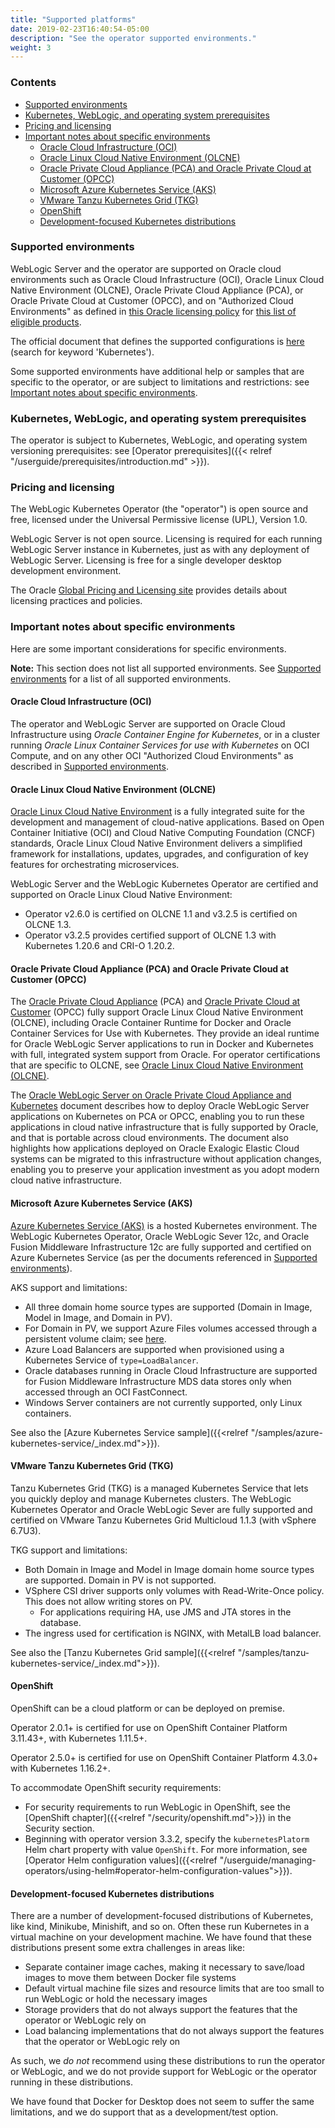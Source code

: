 ```yaml
---
title: "Supported platforms"
date: 2019-02-23T16:40:54-05:00
description: "See the operator supported environments."
weight: 3
---
```


### Contents

- [Supported environments](#supported-environments)
- [Kubernetes, WebLogic, and operating system prerequisites](#kubernetes-weblogic-and-operating-system-prerequisites)
- [Pricing and licensing](#pricing-and-licensing)
- [Important notes about specific environments](#important-notes-about-specific-environments)
  - [Oracle Cloud Infrastructure (OCI)](#oracle-cloud-infrastructure-oci)
  - [Oracle Linux Cloud Native Environment (OLCNE)](#oracle-linux-cloud-native-environment-olcne)
  - [Oracle Private Cloud Appliance (PCA) and Oracle Private Cloud at Customer (OPCC)](#oracle-private-cloud-appliance-pca-and-oracle-private-cloud-at-customer-opcc)
  - [Microsoft Azure Kubernetes Service (AKS)](#microsoft-azure-kubernetes-service-aks)
  - [VMware Tanzu Kubernetes Grid (TKG)](#vmware-tanzu-kubernetes-grid-tkg)
  - [OpenShift](#openshift)
  - [Development-focused Kubernetes distributions](#development-focused-kubernetes-distributions)

### Supported environments

WebLogic Server and the operator are supported on 
Oracle cloud environments such as
Oracle Cloud Infrastructure (OCI),
Oracle Linux Cloud Native Environment (OLCNE),
Oracle Private Cloud Appliance (PCA),
or Oracle Private Cloud at Customer (OPCC),
and on "Authorized Cloud Environments" as defined in
[this Oracle licensing policy](https://www.oracle.com/assets/cloud-licensing-070579.pdf)
for [this list of eligible products](http://www.oracle.com/us/corporate/pricing/authorized-cloud-environments-3493562.pdf).

The official document that defines the supported configurations
is [here](https://www.oracle.com/middleware/technologies/ias/oracleas-supported-virtualization.html) 
(search for keyword 'Kubernetes').

Some supported environments have additional help or samples that are specific
to the operator, or are subject to limitations and restrictions: see
[Important notes about specific environments](#important-notes-about-specific-environments).

### Kubernetes, WebLogic, and operating system prerequisites

The operator is subject to Kubernetes, WebLogic, and operating system versioning prerequisites:
see [Operator prerequisites]({{< relref "/userguide/prerequisites/introduction.md" >}}).

### Pricing and licensing

The WebLogic Kubernetes Operator (the "operator") is open source and free,
licensed under the Universal Permissive license (UPL), Version 1.0.

WebLogic Server is not open source.
Licensing is required for each running WebLogic Server instance in Kubernetes,
just as with any deployment of WebLogic Server.
Licensing is free for a single developer desktop development environment.

The Oracle [Global Pricing and Licensing site](https://www.oracle.com/corporate/pricing/specialty-topics.html)
provides details about licensing practices and policies.

### Important notes about specific environments

Here are some important considerations for specific environments.

**Note:** This section does not list all supported environments.
See [Supported environments](#supported-environments)
for a list of all supported environments.

#### Oracle Cloud Infrastructure (OCI)

The operator and WebLogic Server are supported on Oracle Cloud
Infrastructure using *Oracle Container Engine for Kubernetes*, or in a cluster running *Oracle Linux
Container Services for use with Kubernetes* on OCI Compute, and on
any other OCI "Authorized Cloud Environments"
as described in [Supported environments](#supported-environments).

#### Oracle Linux Cloud Native Environment (OLCNE)

[Oracle Linux Cloud Native Environment](https://docs.oracle.com/en/operating-systems/olcne/) is a fully integrated suite for the development and management of cloud-native applications. Based on Open Container Initiative (OCI) and Cloud Native Computing Foundation (CNCF) standards, Oracle Linux Cloud Native Environment delivers a simplified framework for installations, updates, upgrades, and configuration of key features for orchestrating microservices.

WebLogic Server and the WebLogic Kubernetes Operator are certified and supported on Oracle Linux Cloud Native Environment:
- Operator v2.6.0 is certified on OLCNE 1.1 and v3.2.5 is certified on OLCNE 1.3.
- Operator v3.2.5 provides certified support of OLCNE 1.3 with Kubernetes 1.20.6 and CRI-O 1.20.2.

#### Oracle Private Cloud Appliance (PCA) and Oracle Private Cloud at Customer (OPCC)

The [Oracle Private Cloud Appliance](https://www.oracle.com/servers/technologies/private-cloud-appliance.html) (PCA)
and
[Oracle Private Cloud at Customer](https://docs.oracle.com/en/cloud/cloud-at-customer/private-cloud-at-customer/index.html) (OPCC)
fully support Oracle
Linux Cloud Native Environment (OLCNE), including Oracle Container Runtime for Docker and
Oracle Container Services for Use with Kubernetes.  They provide an ideal runtime for Oracle
WebLogic Server applications to run in Docker and Kubernetes with full, integrated system
support from Oracle. For operator certifications that are specific
to OLCNE, see [Oracle Linux Cloud Native Environment (OLCNE)](#oracle-linux-cloud-native-environment-olcne).

The [Oracle WebLogic Server on Oracle Private Cloud Appliance and Kubernetes](https://www.oracle.com/a/ocom/docs/engineered-systems/oracle-weblogic-server-on-pca.pdf)
document describes how to deploy Oracle WebLogic Server applications on Kubernetes
on PCA or OPCC, enabling you to run
these applications in cloud native infrastructure that is fully supported by Oracle, and that is
portable across cloud environments.
The document also highlights how applications deployed on
Oracle Exalogic Elastic Cloud systems can be migrated to this infrastructure without application
changes, enabling you to preserve your application investment as you adopt modern cloud
native infrastructure. 

#### Microsoft Azure Kubernetes Service (AKS)

[Azure Kubernetes Service (AKS)](https://docs.microsoft.com/en-us/azure/aks/) is a hosted Kubernetes environment.  The WebLogic Kubernetes
Operator, Oracle WebLogic Sever 12c, and Oracle Fusion Middleware Infrastructure 12c are fully supported and certified on Azure Kubernetes Service (as per the documents
referenced in [Supported environments](#supported-environments)).

AKS support and limitations:

* All three domain home source types are supported (Domain in Image, Model in Image, and Domain in PV).
* For Domain in PV, we support Azure Files volumes accessed through
  a persistent volume claim; see [here](https://docs.microsoft.com/en-us/azure/aks/azure-files-volume).
* Azure Load Balancers are supported when provisioned using a Kubernetes Service of `type=LoadBalancer`.
* Oracle databases running in Oracle Cloud Infrastructure are supported for Fusion Middleware
  Infrastructure MDS data stores only when accessed through an OCI FastConnect.
* Windows Server containers are not currently supported, only Linux containers.

See also the [Azure Kubernetes Service sample]({{<relref "/samples/azure-kubernetes-service/_index.md">}}).

#### VMware Tanzu Kubernetes Grid (TKG)

Tanzu Kubernetes Grid (TKG) is a managed Kubernetes Service that lets you quickly deploy and manage Kubernetes clusters. The WebLogic Kubernetes
Operator and Oracle WebLogic Sever are fully supported and certified on VMware Tanzu Kubernetes Grid Multicloud 1.1.3 (with vSphere 6.7U3).

TKG support and limitations:

* Both Domain in Image and Model in Image domain home source types are supported. Domain in PV is not supported.
* VSphere CSI driver supports only volumes with Read-Write-Once policy. This does not allow writing stores on PV.  
   * For applications requiring HA, use JMS and JTA stores in the database.
* The ingress used for certification is NGINX, with MetalLB load balancer.

See also the [Tanzu Kubernetes Grid sample]({{<relref "/samples/tanzu-kubernetes-service/_index.md">}}).

#### OpenShift

OpenShift can be a cloud platform or can be deployed on premise.

Operator 2.0.1+ is certified for use on OpenShift Container Platform 3.11.43+, with Kubernetes 1.11.5+.  

Operator 2.5.0+ is certified for use on OpenShift Container Platform 4.3.0+ with Kubernetes 1.16.2+.

To accommodate OpenShift security requirements:
- For security requirements to run WebLogic in OpenShift, see the [OpenShift chapter]({{<relref "/security/openshift.md">}}) in the Security section.
- Beginning with operator version 3.3.2, specify the `kubernetesPlatorm` Helm chart property with value `OpenShift`. For more information, see [Operator Helm configuration values]({{<relref "/userguide/managing-operators/using-helm#operator-helm-configuration-values">}}).

#### Development-focused Kubernetes distributions

There are a number of development-focused distributions of Kubernetes, like kind, Minikube, Minishift, and so on.
Often these run Kubernetes in a virtual machine on your development machine.  We have found that these distributions
present some extra challenges in areas like:

* Separate container image caches, making it necessary to save/load images to move them between Docker file systems
* Default virtual machine file sizes and resource limits that are too small to run WebLogic or hold the necessary images
* Storage providers that do not always support the features that the operator or WebLogic rely on
* Load balancing implementations that do not always support the features that the operator or WebLogic rely on

As such, we *do not* recommend using these distributions to run the operator or WebLogic, and we do not
provide support for WebLogic or the operator running in these distributions.

We have found that Docker for Desktop does not seem to suffer the same limitations, and we do support that as a
development/test option.
